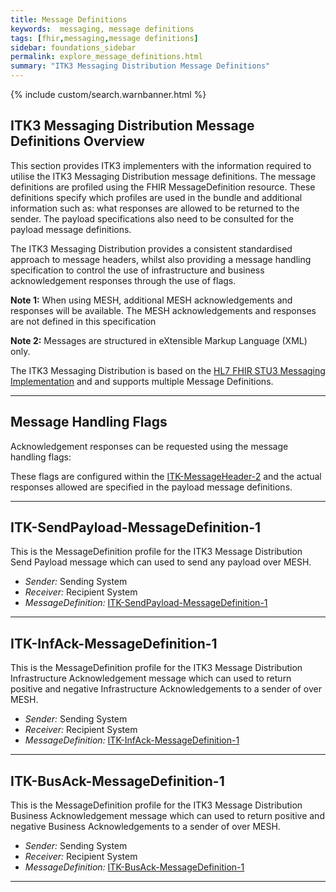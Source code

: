 ```yaml
---
title: Message Definitions
keywords:  messaging, message definitions
tags: [fhir,messaging,message definitions]
sidebar: foundations_sidebar
permalink: explore_message_definitions.html
summary: "ITK3 Messaging Distribution Message Definitions"
---
```


{% include custom/search.warnbanner.html %}

## ITK3 Messaging Distribution Message Definitions Overview ##
This section provides ITK3 implementers with the information required to utilise the ITK3 Messaging Distribution message definitions. The message definitions are profiled using the FHIR MessageDefinition resource. These definitions specify which profiles are used in the bundle and  additional information such as: what responses are allowed to be returned to the sender. The payload specifications also need to be consulted for the payload message definitions.

The ITK3 Messaging Distribution provides a consistent standardised approach to message headers, whilst also providing a message handling specification to control the use of infrastructure and business acknowledgement responses through the use of flags.


**Note 1:** When using MESH, additional MESH acknowledgements and responses will be available.  The MESH acknowledgements and responses are not defined in this specification

**Note 2:** Messages are structured in eXtensible Markup Language (XML) only.

The ITK3 Messaging Distribution is based on the [HL7 FHIR STU3 Messaging Implementation](http://hl7.org/fhir/messaging.html) and and supports multiple Message Definitions. 

----------

## Message Handling Flags ##

Acknowledgement responses can be requested using the message handling flags:

These flags are configured within the [ITK-MessageHeader-2](https://fhir.nhs.uk/STU3/StructureDefinition/ITK-Messageheader-2) and the actual responses allowed are specified in the payload message definitions. 

---

## ITK-SendPayload-MessageDefinition-1 ##

This is the MessageDefinition profile for the ITK3 Message Distribution Send Payload message which can used to send any payload over MESH.

- *Sender:* Sending System
- *Receiver:* Recipient System
- *MessageDefinition:* [ITK-SendPayload-MessageDefinition-1](https://fhir.nhs.uk/STU3/StructureDefinition/ITK-SendPayload-MessageDefinition-1)

---

## ITK-InfAck-MessageDefinition-1 ##

This is the MessageDefinition profile for the ITK3 Message Distribution Infrastructure Acknowledgement message which can used to return positive and negative Infrastructure Acknowledgements to a sender of over MESH.

- *Sender:* Sending System
- *Receiver:* Recipient System
- *MessageDefinition:* [ITK-InfAck-MessageDefinition-1](https://fhir.nhs.uk/STU3/StructureDefinition/ITK-InfAck-MessageDefinition-1)

----------

## ITK-BusAck-MessageDefinition-1 ##

This is the MessageDefinition profile for the ITK3 Message Distribution Business Acknowledgement message which can used to return positive and negative Business Acknowledgements to a sender of over MESH.

- *Sender:* Sending System
- *Receiver:* Recipient System
- *MessageDefinition:* [ITK-BusAck-MessageDefinition-1](https://fhir.nhs.uk/STU3/StructureDefinition/ITK-BusAck-MessageDefinition-1)

----------









